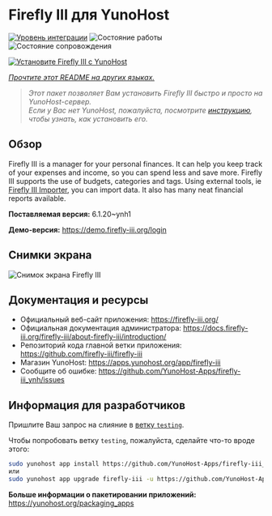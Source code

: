 <!--
Важно: этот README был автоматически сгенерирован <https://github.com/YunoHost/apps/tree/master/tools/readme_generator>
Он НЕ ДОЛЖЕН редактироваться вручную.
-->

# Firefly III для YunoHost

[![Уровень интеграции](https://dash.yunohost.org/integration/firefly-iii.svg)](https://ci-apps.yunohost.org/ci/apps/firefly-iii/) ![Состояние работы](https://ci-apps.yunohost.org/ci/badges/firefly-iii.status.svg) ![Состояние сопровождения](https://ci-apps.yunohost.org/ci/badges/firefly-iii.maintain.svg)

[![Установите Firefly III с YunoHost](https://install-app.yunohost.org/install-with-yunohost.svg)](https://install-app.yunohost.org/?app=firefly-iii)

*[Прочтите этот README на других языках.](./ALL_README.md)*

> *Этот пакет позволяет Вам установить Firefly III быстро и просто на YunoHost-сервер.*  
> *Если у Вас нет YunoHost, пожалуйста, посмотрите [инструкцию](https://yunohost.org/install), чтобы узнать, как установить его.*

## Обзор

Firefly III is a manager for your personal finances. It can help you keep track of your expenses and income, so you can spend less and save more. Firefly III supports the use of budgets, categories and tags. Using external tools, ie [Firefly III Importer](https://github.com/YunoHost-Apps/firefly-iii-di_ynh), you can import data. It also has many neat financial reports available.


**Поставляемая версия:** 6.1.20~ynh1

**Демо-версия:** <https://demo.firefly-iii.org/login>

## Снимки экрана

![Снимок экрана Firefly III](./doc/screenshots/imac-complete.png)

## Документация и ресурсы

- Официальный веб-сайт приложения: <https://firefly-iii.org/>
- Официальная документация администратора: <https://docs.firefly-iii.org/firefly-iii/about-firefly-iii/introduction/>
- Репозиторий кода главной ветки приложения: <https://github.com/firefly-iii/firefly-iii>
- Магазин YunoHost: <https://apps.yunohost.org/app/firefly-iii>
- Сообщите об ошибке: <https://github.com/YunoHost-Apps/firefly-iii_ynh/issues>

## Информация для разработчиков

Пришлите Ваш запрос на слияние в [ветку `testing`](https://github.com/YunoHost-Apps/firefly-iii_ynh/tree/testing).

Чтобы попробовать ветку `testing`, пожалуйста, сделайте что-то вроде этого:

```bash
sudo yunohost app install https://github.com/YunoHost-Apps/firefly-iii_ynh/tree/testing --debug
или
sudo yunohost app upgrade firefly-iii -u https://github.com/YunoHost-Apps/firefly-iii_ynh/tree/testing --debug
```

**Больше информации о пакетировании приложений:** <https://yunohost.org/packaging_apps>
